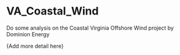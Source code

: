 # VA_Coastal_Wind
Do some analysis on the Coastal Virginia Offshore Wind project by Dominion Energy

{Add more detail here}
